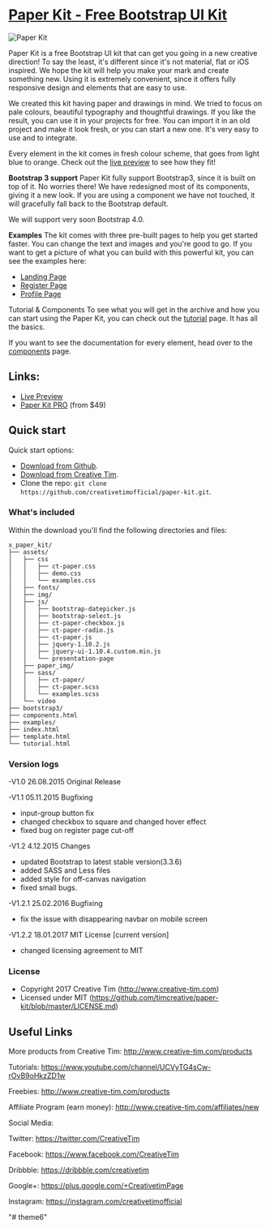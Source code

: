 # [Paper Kit - Free Bootstrap UI Kit](http://demos.creative-tim.com/paper-kit)

![Paper Kit](http://s3.amazonaws.com/creativetim_bucket/products/33/original/opt_pk_thumbnail.jpg "Paper Kit Free")

Paper Kit is a free Bootstrap UI kit that can get you going in a new creative direction! To say the least, it's different since it's not material, flat or iOS inspired. We hope the kit will help you make your mark and create something new. Using it is extremely convenient, since it offers fully responsive design and elements that are easy to use.

We created this kit having paper and drawings in mind. We tried to focus on pale colours, beautiful typography and thoughtful drawings. If you like the result, you can use it in your projects for free. You can import it in an old project and make it look fresh, or you can start a new one. It's very easy to use and to integrate.

Every element in the kit comes in fresh colour scheme, that goes from light blue to orange. Check out the [live preview](http://demos.creative-tim.com/paper-kit) to see how they fit!

**Bootstrap 3 support**
Paper Kit fully support Bootstrap3, since it is built on top of it. No worries there! We have redesigned most of its components, giving it a new look. If you are using a component we have not touched, it will gracefully fall back to the Bootstrap default.

We will support very soon Bootstrap 4.0.

**Examples**
The kit comes with three pre-built pages to help you get started faster. You can change the text and images and you're good to go. If you want to get a picture of what you can build with this powerful kit, you can see the examples here:

- [Landing Page](http://demos.creative-tim.com/paper-kit/landing-page)
- [Register Page](http://demos.creative-tim.com/paper-kit/register)
- [Profile Page](http://demos.creative-tim.com/paper-kit/profile)


Tutorial & Components
To see what you will get in the archive and how you can start using the Paper Kit, you can check out the [tutorial](http://demos.creative-tim.com/paper-kit/tutorial) page. It has all the basics.

If you want to see the documentation for every element, head over to the [components](http://demos.creative-tim.com/paper-kit/components) page.

## Links:

+ [Live Preview](http://demos.creative-tim.com/paper-kit)
+ [Paper Kit PRO](http://demos.creative-tim.com/paper-kit-pro/presentation.html) (from $49)

## Quick start

Quick start options:

- [Download from Github](https://github.com/creativetimofficial/paper-kit.git).
- [Download from Creative Tim](http://www.creative-tim.com/product/paper-kit).
- Clone the repo: `git clone https://github.com/creativetimofficial/paper-kit.git`.


### What's included

Within the download you'll find the following directories and files:

```
x_paper_kit/
├── assets/
│   ├── css
│   │   ├── ct-paper.css
│   │   ├── demo.css
│   │   └── examples.css
│   ├── fonts/
│   ├── img/
│   ├── js/
│   │   ├── bootstrap-datepicker.js
│   │   ├── bootstrap-select.js
│   │   ├── ct-paper-checkbox.js
│   │   ├── ct-paper-radio.js
│   │   ├── ct-paper.js
│   │   ├── jquery-1.10.2.js
│   │   ├── jquery-ui-1.10.4.custom.min.js
│   │   └── presentation-page
│   ├── paper_img/
│   ├── sass/
│   │   ├── ct-paper/
│   │   ├── ct-paper.scss
│   │   └── examples.scss
│   └── video
├── bootstrap3/
├── components.html
├── examples/
├── index.html
├── template.html
└── tutorial.html

```

### Version logs

-V1.0 26.08.2015 Original Release

-V1.1 05.11.2015 Bugfixing
- input-group button fix
- changed checkbox to square and changed hover effect
- fixed bug on register page cut-off

-V1.2 4.12.2015 Changes
- updated Bootstrap to latest stable version(3.3.6)
- added SASS and Less files
- added style for off-canvas navigation
- fixed small bugs.

-V1.2.1 25.02.2016 Bugfixing
- fix the issue with disappearing navbar on mobile screen

-V1.2.2 18.01.2017 MIT License [current version]
- changed licensing agreement to MIT 

### License

- Copyright 2017 Creative Tim (http://www.creative-tim.com)
- Licensed under MIT (https://github.com/timcreative/paper-kit/blob/master/LICENSE.md)


## Useful Links

More products from Creative Tim: <http://www.creative-tim.com/products>

Tutorials: <https://www.youtube.com/channel/UCVyTG4sCw-rOvB9oHkzZD1w>

Freebies: <http://www.creative-tim.com/products>

Affiliate Program (earn money): <http://www.creative-tim.com/affiliates/new>

Social Media:

Twitter: <https://twitter.com/CreativeTim>

Facebook: <https://www.facebook.com/CreativeTim>

Dribbble: <https://dribbble.com/creativetim>

Google+: <https://plus.google.com/+CreativetimPage>

Instagram: <https://instagram.com/creativetimofficial>
    
    
"# theme6" 
